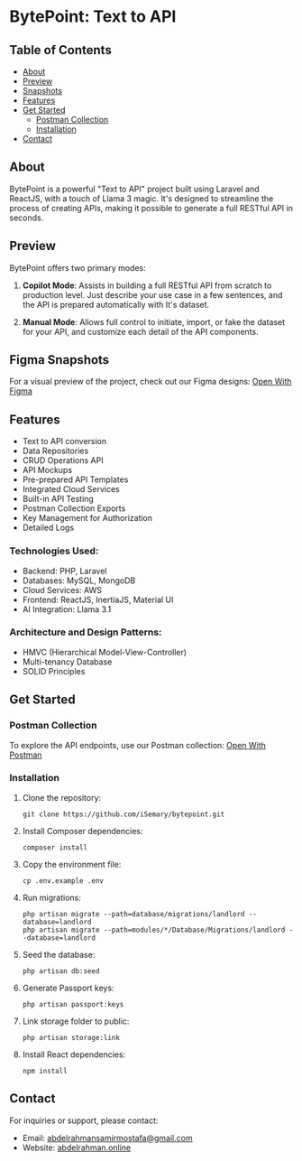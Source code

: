 # BytePoint: Text to API

## Table of Contents

-   [About](#about)
-   [Preview](#preview)
-   [Snapshots](#figma-snapshots)
-   [Features](#features)
-   [Get Started](#get-started)
    -   [Postman Collection](#postman-collection)
    -   [Installation](#installation)
-   [Contact](#contact)

## About

BytePoint is a powerful "Text to API" project built using Laravel and ReactJS, with a touch of Llama 3 magic. It's designed to streamline the process of creating APIs, making it possible to generate a full RESTful API in seconds.

## Preview

BytePoint offers two primary modes:

1. **Copilot Mode**: Assists in building a full RESTful API from scratch to production level. Just describe your use case in a few sentences, and the API is prepared automatically with It's dataset.

2. **Manual Mode**: Allows full control to initiate, import, or fake the dataset for your API, and customize each detail of the API components.

## Figma Snapshots

For a visual preview of the project, check out our Figma designs:
[Open With Figma](https://www.figma.com/design/8A4uOB1LCVCABODcEsNk1f/BytePoint)

## Features

-   Text to API conversion
-   Data Repositories
-   CRUD Operations API
-   API Mockups
-   Pre-prepared API Templates
-   Integrated Cloud Services
-   Built-in API Testing
-   Postman Collection Exports
-   Key Management for Authorization
-   Detailed Logs

### Technologies Used:

-   Backend: PHP, Laravel
-   Databases: MySQL, MongoDB
-   Cloud Services: AWS
-   Frontend: ReactJS, InertiaJS, Material UI
-   AI Integration: Llama 3.1

### Architecture and Design Patterns:

-   HMVC (Hierarchical Model-View-Controller)
-   Multi-tenancy Database
-   SOLID Principles

## Get Started

### Postman Collection

To explore the API endpoints, use our Postman collection:
[Open With Postman](https://www.postman.com/petitfour/workspace/bytepoint)

### Installation

1. Clone the repository:

    ```
    git clone https://github.com/iSemary/bytepoint.git
    ```

2. Install Composer dependencies:

    ```
    composer install
    ```

3. Copy the environment file:

    ```
    cp .env.example .env
    ```

4. Run migrations:

    ```
    php artisan migrate --path=database/migrations/landlord --database=landlord
    php artisan migrate --path=modules/*/Database/Migrations/landlord --database=landlord
    ```

5. Seed the database:

    ```
    php artisan db:seed
    ```

6. Generate Passport keys:

    ```
    php artisan passport:keys
    ```

7. Link storage folder to public:

    ```
    php artisan storage:link
    ```

8. Install React dependencies:
    ```
    npm install
    ```

## Contact

For inquiries or support, please contact:

-   Email: [abdelrahmansamirmostafa@gmail.com](mailto:abdelrahmansamirmostafa@gmail.com)
-   Website: [abdelrahman.online](https://www.abdelrahman.online/)
